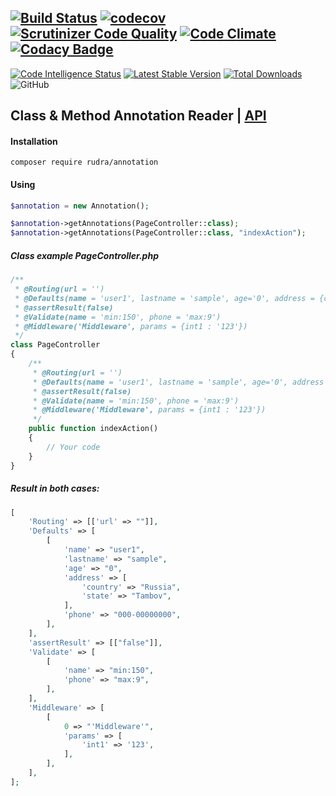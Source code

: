 [![Build Status](https://travis-ci.org/Jagepard/Rudra-Annotation.svg?branch=master)](https://travis-ci.org/Jagepard/Rudra-Annotation)
[![codecov](https://codecov.io/gh/Jagepard/Rudra-Annotation/branch/master/graph/badge.svg)](https://codecov.io/gh/Jagepard/Rudra-Annotation)
[![Scrutinizer Code Quality](https://scrutinizer-ci.com/g/Jagepard/Rudra-Annotation/badges/quality-score.png?b=master)](https://scrutinizer-ci.com/g/Jagepard/Rudra-Annotation/?branch=master)
[![Code Climate](https://lima.codeclimate.com/github/Jagepard/Rudra-Annotation/badges/gpa.svg)](https://lima.codeclimate.com/github/Jagepard/Rudra-Annotation)
[![Codacy Badge](https://api.codacy.com/project/badge/Grade/8465b2da2a4d4f2f9276e18e88a64b5d)](https://www.codacy.com/app/Jagepard/Rudra-Annotation?utm_source=github.com&amp;utm_medium=referral&amp;utm_content=Jagepard/Rudra-Annotation&amp;utm_campaign=Badge_Grade)
-----
[![Code Intelligence Status](https://scrutinizer-ci.com/g/Jagepard/Rudra-Annotation/badges/code-intelligence.svg?b=master)](https://scrutinizer-ci.com/code-intelligence)
[![Latest Stable Version](https://poser.pugx.org/rudra/annotation/v/stable)](https://packagist.org/packages/rudra/annotation)
[![Total Downloads](https://poser.pugx.org/rudra/annotation/downloads)](https://packagist.org/packages/rudra/annotation)
![GitHub](https://img.shields.io/github/license/jagepard/Rudra-Annotation.svg)

## Class & Method Annotation Reader | [API](https://github.com/Jagepard/Rudra-Annotation/blob/master/docs.md "Documentation API")
#### Installation
```composer require rudra/annotation```
#### Using
```php
$annotation = new Annotation();
```
```php
$annotation->getAnnotations(PageController::class);
$annotation->getAnnotations(PageController::class, "indexAction");
```
##### Class example PageController.php
```php
/**
 * @Routing(url = '')
 * @Defaults(name = 'user1', lastname = 'sample', age='0', address = {country : 'Russia'; state : 'Tambov'}, phone = '000-00000000')
 * @assertResult(false)
 * @Validate(name = 'min:150', phone = 'max:9')
 * @Middleware('Middleware', params = {int1 : '123'})
 */
class PageController
{
    /**
     * @Routing(url = '')
     * @Defaults(name = 'user1', lastname = 'sample', age='0', address = {country : 'Russia'; state : 'Tambov'}, phone = '000-00000000')
     * @assertResult(false)
     * @Validate(name = 'min:150', phone = 'max:9')
     * @Middleware('Middleware', params = {int1 : '123'})
     */
    public function indexAction()
    {
        // Your code
    }        
}
```
##### Result in both cases:
```php
[
    'Routing' => [['url' => ""]],
    'Defaults' => [
        [
            'name' => "user1",
            'lastname' => "sample",
            'age' => "0",
            'address' => [
                'country' => "Russia",
                'state' => "Tambov",
            ],
            'phone' => "000-00000000",
        ],
    ],
    'assertResult' => [["false"]],
    'Validate' => [
        [
            'name' => "min:150",
            'phone' => "max:9",
        ],
    ],
    'Middleware' => [
        [
            0 => "'Middleware'",
            'params' => [
                'int1' => '123',
            ],
        ],
    ],
];
```
